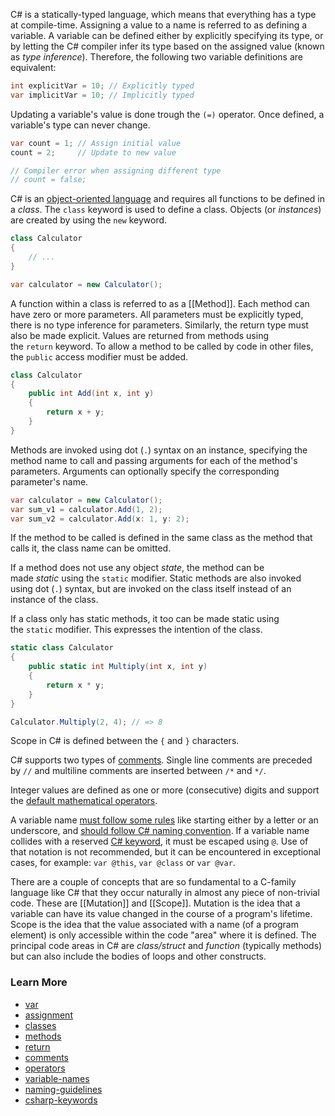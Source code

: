 C# is a statically-typed language, which means that everything has a type at compile-time. Assigning a value to a name is referred to as defining a variable. A variable can be defined either by explicitly specifying its type, or by letting the C# compiler infer its type based on the assigned value (known as _type inference_). Therefore, the following two variable definitions are equivalent:

```csharp
int explicitVar = 10; // Explicitly typed
var implicitVar = 10; // Implicitly typed
```

Updating a variable's value is done trough the `(=)` operator. Once defined, a variable's type can never change.

```csharp
var count = 1; // Assign initial value
count = 2;     // Update to new value

// Compiler error when assigning different type
// count = false;
```

C# is an [object-oriented language](https://docs.microsoft.com/en-us/dotnet/csharp/programming-guide/concepts/object-oriented-programming) and requires all functions to be defined in a _class_. The `class` keyword is used to define a class. Objects (or _instances_) are created by using the `new` keyword.

```csharp
class Calculator
{
    // ...
}

var calculator = new Calculator();
```

A function within a class is referred to as a [[Method]]. Each method can have zero or more parameters. All parameters must be explicitly typed, there is no type inference for parameters. Similarly, the return type must also be made explicit. Values are returned from methods using the `return` keyword. To allow a method to be called by code in other files, the `public` access modifier must be added.

```csharp
class Calculator
{
    public int Add(int x, int y)
    {
        return x + y;
    }
}
```

Methods are invoked using dot (`.`) syntax on an instance, specifying the method name to call and passing arguments for each of the method's parameters. Arguments can optionally specify the corresponding parameter's name.

```csharp
var calculator = new Calculator();
var sum_v1 = calculator.Add(1, 2);
var sum_v2 = calculator.Add(x: 1, y: 2);
```

If the method to be called is defined in the same class as the method that calls it, the class name can be omitted.

If a method does not use any object _state_, the method can be made _static_ using the `static` modifier. Static methods are also invoked using dot (`.`) syntax, but are invoked on the class itself instead of an instance of the class.

If a class only has static methods, it too can be made static using the `static` modifier. This expresses the intention of the class.

```csharp
static class Calculator
{
    public static int Multiply(int x, int y)
    {
        return x * y;
    }
}

Calculator.Multiply(2, 4); // => 8
```

Scope in C# is defined between the `{` and `}` characters.

C# supports two types of [comments](https://www.w3schools.com/cs/cs_comments.asp). Single line comments are preceded by `//` and multiline comments are inserted between `/*` and `*/`.

Integer values are defined as one or more (consecutive) digits and support the [default mathematical operators](https://docs.microsoft.com/en-us/dotnet/csharp/language-reference/operators/arithmetic-operators#addition-operator-).

A variable name [must follow some rules](https://docs.microsoft.com/en-us/dotnet/csharp/programming-guide/inside-a-program/identifier-names) like starting either by a letter or an underscore, and [should follow C# naming convention](https://docs.microsoft.com/en-us/dotnet/standard/design-guidelines/naming-guidelines). If a variable name collides with a reserved [C# keyword](https://docs.microsoft.com/en-us/dotnet/csharp/language-reference/keywords/), it must be escaped using `@`. Use of that notation is not recommended, but it can be encountered in exceptional cases, for example: `var @this`, `var @class` or `var @var`.

There are a couple of concepts that are so fundamental to a C-family language like C# that they occur naturally in almost any piece of non-trivial code. These are [[Mutation]] and [[Scope]]. Mutation is the idea that a variable can have its value changed in the course of a program's lifetime. Scope is the idea that the value associated with a name (of a program element) is only accessible within the code "area" where it is defined. The principal code areas in C# are _class/struct_ and _function_ (typically methods) but can also include the bodies of loops and other constructs.

### Learn More
- [var](https://docs.microsoft.com/en-us/dotnet/csharp/language-reference/keywords/var)
- [assignment](https://docs.microsoft.com/en-us/dotnet/csharp/language-reference/operators/assignment-operator)
- [classes](https://docs.microsoft.com/en-us/dotnet/csharp/programming-guide/classes-and-structs/classes#declaring-classes)
- [methods](https://docs.microsoft.com/en-us/dotnet/csharp/methods)
- [return](https://docs.microsoft.com/en-us/dotnet/csharp/language-reference/keywords/return)
- [comments](https://www.w3schools.com/cs/cs_comments.asp)
- [operators](https://docs.microsoft.com/en-us/dotnet/csharp/language-reference/operators/arithmetic-operators#addition-operator-)
- [variable-names](https://docs.microsoft.com/en-us/dotnet/csharp/programming-guide/inside-a-program/identifier-names)
- [naming-guidelines](https://docs.microsoft.com/en-us/dotnet/standard/design-guidelines/naming-guidelines)
- [csharp-keywords](https://docs.microsoft.com/en-us/dotnet/csharp/language-reference/keywords/)